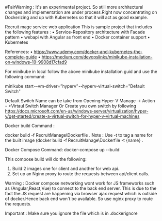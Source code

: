 #FairWarning : It's an experimental project. So still more architectural changes and implementation are under process.Right now concentrating on Dockerizing and up with Kubernetes so that it will act as good example.

Recruit mage service web application This is sample project that includes the following features :
•	Service-Repository architecture with Facade pattern
•	webapi with Angular as front end
•	Docker container support
•	Kubernetes 


References: 
•	https://www.udemy.com/docker-and-kubernetes-the-complete-guide
•	https://medium.com/devopslinks/minikube-installation-on-windows-10-9908d17cfad9

For minikube in local follow the above minikube installation guid and use the following command:

minikube start --vm-driver=”hyperv” --hyperv-virtual-switch="Default Switch"

Default Switch Name can be take from Opening Hyper-V Manage -> Action - >Virtaul Switch Manager
Or Create you own switch by following https://docs.microsoft.com/en-us/windows-server/virtualization/hyper-v/get-started/create-a-virtual-switch-for-hyper-v-virtual-machines

Docker build Command :

docker build -f RecruitManage\Dockerfile .
 Note : Use -t to tag a name for the built image (docker build -f RecruitManage\Dockerfile -t {name} .
 
 Docker Compose Command:
docker-compose up --build

This compose build will do the following:

1. Build 2 images one for client and another for web api.
2. Set up an Nginx proxy to route the requests between api/client calls.

Warning : Docker compose networking wont work for JS frameworks such as (Angular,React,Vue) to connect to the back end server. This is due to the fact the JS request are happening via browser ajax request which is outside of docker.Hence back end won't be available. So use nginx proxy to route the requests.
 
 
 Important :
 Make sure you ignore the file which is in .dockerignore
